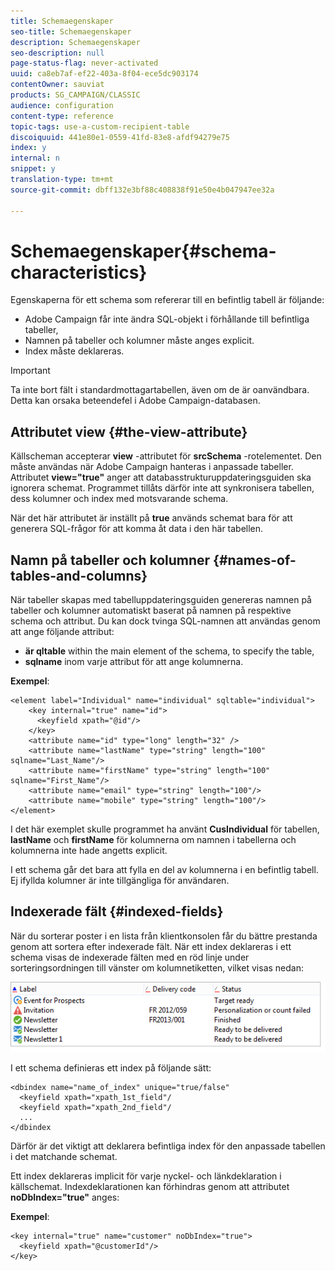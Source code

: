 ```yaml
---
title: Schemaegenskaper
seo-title: Schemaegenskaper
description: Schemaegenskaper
seo-description: null
page-status-flag: never-activated
uuid: ca8eb7af-ef22-403a-8f04-ece5dc903174
contentOwner: sauviat
products: SG_CAMPAIGN/CLASSIC
audience: configuration
content-type: reference
topic-tags: use-a-custom-recipient-table
discoiquuid: 441e80e1-0559-41fd-83e8-afdf94279e75
index: y
internal: n
snippet: y
translation-type: tm+mt
source-git-commit: dbff132e3bf88c408838f91e50e4b047947ee32a

---
```



# Schemaegenskaper{#schema-characteristics}

Egenskaperna för ett schema som refererar till en befintlig tabell är följande:

* Adobe Campaign får inte ändra SQL-objekt i förhållande till befintliga tabeller,
* Namnen på tabeller och kolumner måste anges explicit.
* Index måste deklareras.

>[!IMPORTANT]
>
>Ta inte bort fält i standardmottagartabellen, även om de är oanvändbara. Detta kan orsaka beteendefel i Adobe Campaign-databasen.

## Attributet view {#the-view-attribute}

Källscheman accepterar **view** -attributet för **srcSchema** -rotelementet. Den måste användas när Adobe Campaign hanteras i anpassade tabeller. Attributet **view=&quot;true&quot;** anger att databasstrukturuppdateringsguiden ska ignorera schemat. Programmet tillåts därför inte att synkronisera tabellen, dess kolumner och index med motsvarande schema.

När det här attributet är inställt på **true** används schemat bara för att generera SQL-frågor för att komma åt data i den här tabellen.

## Namn på tabeller och kolumner {#names-of-tables-and-columns}

När tabeller skapas med tabelluppdateringsguiden genereras namnen på tabeller och kolumner automatiskt baserat på namnen på respektive schema och attribut. Du kan dock tvinga SQL-namnen att användas genom att ange följande attribut:

* **är qltable** within the main element of the schema, to specify the table,
* **sqlname** inom varje attribut för att ange kolumnerna.

**Exempel**:

```
<element label="Individual" name="individual" sqltable="individual">
    <key internal="true" name="id">
      <keyfield xpath="@id"/>
    </key> 
    <attribute name="id" type="long" length="32" />
    <attribute name="lastName" type="string" length="100" sqlname="Last_Name"/>
    <attribute name="firstName" type="string" length="100" sqlname="First_Name"/>
    <attribute name="email" type="string" length="100"/>
    <attribute name="mobile" type="string" length="100"/>
</element>
```

I det här exemplet skulle programmet ha använt **CusIndividual** för tabellen, **lastName** och **firstName** för kolumnerna om namnen i tabellerna och kolumnerna inte hade angetts explicit.

I ett schema går det bara att fylla en del av kolumnerna i en befintlig tabell. Ej ifyllda kolumner är inte tillgängliga för användaren.

## Indexerade fält {#indexed-fields}

När du sorterar poster i en lista från klientkonsolen får du bättre prestanda genom att sortera efter indexerade fält. När ett index deklareras i ett schema visas de indexerade fälten med en röd linje under sorteringsordningen till vänster om kolumnetiketten, vilket visas nedan:

![](assets/s_ncs_integration_mapping_index.png)

I ett schema definieras ett index på följande sätt:

```
<dbindex name="name_of_index" unique="true/false"
  <keyfield xpath="xpath_1st_field"/
  <keyfield xpath="xpath_2nd_field"/
  ...
</dbindex
```

Därför är det viktigt att deklarera befintliga index för den anpassade tabellen i det matchande schemat.

Ett index deklareras implicit för varje nyckel- och länkdeklaration i källschemat. Indexdeklarationen kan förhindras genom att attributet **noDbIndex=&quot;true&quot;** anges:

**Exempel**:

```
<key internal="true" name="customer" noDbIndex="true">
  <keyfield xpath="@customerId"/>
</key>
```


